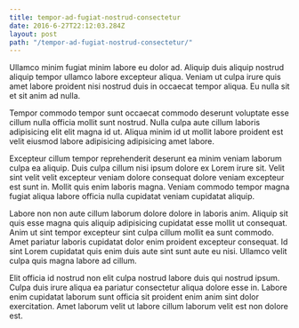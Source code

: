 ```yaml
---
title: tempor-ad-fugiat-nostrud-consectetur
date: 2016-6-27T22:12:03.284Z
layout: post
path: "/tempor-ad-fugiat-nostrud-consectetur/"
---
```


Ullamco minim fugiat minim labore eu dolor ad. Aliquip duis aliquip nostrud aliquip tempor ullamco labore excepteur aliqua. Veniam ut culpa irure quis amet labore proident nisi nostrud duis in occaecat tempor aliqua. Eu nulla sit et sit anim ad nulla.

Tempor commodo tempor sunt occaecat commodo deserunt voluptate esse cillum nulla officia mollit sunt nostrud. Nulla culpa aute cillum laboris adipisicing elit elit magna id ut. Aliqua minim id ut mollit labore proident est velit eiusmod labore adipisicing adipisicing amet labore.

Excepteur cillum tempor reprehenderit deserunt ea minim veniam laborum culpa ea aliquip. Duis culpa cillum nisi ipsum dolore ex Lorem irure sit. Velit sint velit velit excepteur veniam dolore consequat dolore veniam excepteur est sunt in. Mollit quis enim laboris magna. Veniam commodo tempor magna fugiat aliqua labore officia nulla cupidatat veniam cupidatat aliquip.

Labore non non aute cillum laborum dolore dolore in laboris anim. Aliquip sit quis esse magna quis aliquip adipisicing cupidatat esse mollit ut consequat. Anim ut sint tempor excepteur sint culpa cillum mollit ea sunt commodo. Amet pariatur laboris cupidatat dolor enim proident excepteur consequat. Id sint Lorem cupidatat quis enim duis aute sint sunt aute eu nisi. Ullamco velit culpa quis magna labore ad cillum.

Elit officia id nostrud non elit culpa nostrud labore duis qui nostrud ipsum. Culpa duis irure aliqua ea pariatur consectetur aliqua dolore esse in. Labore enim cupidatat laborum sunt officia sit proident enim anim sint dolor exercitation. Amet laborum velit ut labore cillum laborum velit est non dolore est.